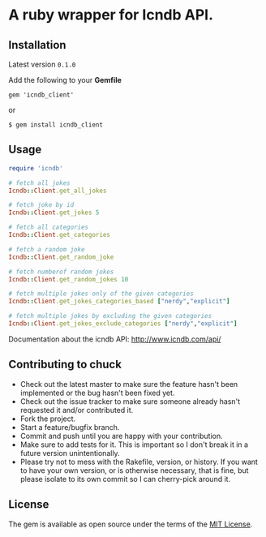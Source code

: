 # A ruby wrapper for Icndb API.

## Installation

Latest version `0.1.0`

Add the following to your **Gemfile**

    gem 'icndb_client'

  or

    $ gem install icndb_client

## Usage

```ruby
require 'icndb'

# fetch all jokes
Icndb::Client.get_all_jokes

# fetch joke by id
Icndb::Client.get_jokes 5

# fetch all categories
Icndb::Client.get_categories

# fetch a random joke
Icndb::Client.get_random_joke

# fetch numberof random jokes
Icndb::Client.get_random_jokes 10

# fetch multiple jokes only of the given categories
Icndb::Client.get_jokes_categories_based ["nerdy","explicit"]

# fetch multiple jokes by excluding the given categories
Icndb::Client.get_jokes_exclude_categories ["nerdy","explicit"]
```

Documentation about the icndb API:
http://www.icndb.com/api/


## Contributing to chuck

* Check out the latest master to make sure the feature hasn't been implemented
  or the bug hasn't been fixed yet.
* Check out the issue tracker to make sure someone already hasn't requested it
  and/or contributed it.
* Fork the project.
* Start a feature/bugfix branch.
* Commit and push until you are happy with your contribution.
* Make sure to add tests for it. This is important so I don't break it in a
  future version unintentionally.
* Please try not to mess with the Rakefile, version, or history. If you want to
  have your own version, or is otherwise necessary, that is fine, but please
  isolate to its own commit so I can cherry-pick around it.
## License

The gem is available as open source under the terms of the [MIT License](http://opensource.org/licenses/MIT).


